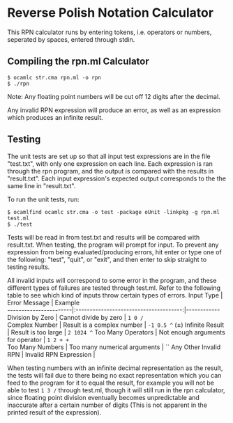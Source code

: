 # Reverse Polish Notation Calculator #
This RPN calculator runs by entering tokens, i.e. operators or numbers, seperated by spaces, entered through stdin.
## Compiling the rpn.ml Calculator ##
```console
$ ocamlc str.cma rpn.ml -o rpn
$ ./rpn
```
Note: Any floating point numbers will be cut off 12 digits after the decimal.

Any invalid RPN expression will produce an error, as well as an expression which produces an infinite result.
## Testing ##
The unit tests are set up so that all input test expressions are in the file "test.txt", with only one expression on each line. Each expression is ran through the rpn program, and the output is compared with the results in "result.txt". Each input expression's expected output corresponds to the the same line in "result.txt".

To run the unit tests, run:
```console
$ ocamlfind ocamlc str.cma -o test -package oUnit -linkpkg -g rpn.ml test.ml
$ ./test
```
Tests will be read in from test.txt and results will be compared with result.txt.
When testing, the program will prompt for input. To prevent any expression from being evaluated/producing errors, hit enter or type one of the following: "test", "quit", or "exit", and then enter to skip straight to testing results.

All invalid inputs will correspond to some error in the program, and these different types of failures are tested through test.ml. Refer to the following table to see which kind of inputs throw certain types of errors.
 Input Type            | Error Message                          | Example    
-----------------------|:--------------------------------------:|------------
 Division by Zero      | Cannot divide by zero                  | `1 0 /`    
 Complex Number        | Result is a complex number             | `-1 0.5 ^` 
 (±) Infinite Result   | Result is too large                    | `2 1024 ^` 
 Too Many Operators    | Not enough arguments for operator <op> | `1 2 + +`  
 Too Many Numbers      | Too many numerical arguments           | ``
 Any Other Invalid RPN | Invalid RPN Expression                 |

When testing numbers with an infinite decimal representation as the result, the tests will fail due to there being no exact representation which you can feed to the program for it to equal the result, for example you will not be able to test `1 3 /` through test.ml, though it will still run in the rpn calculator, since floating point division eventually becomes unpredictable and inaccurate after a certain number of digits (This is not apparent in the printed result of the expression).